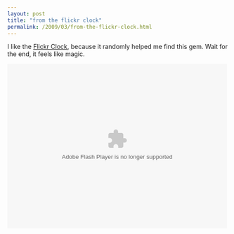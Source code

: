 ```yaml
---
layout: post
title: "from the flickr clock"
permalink: /2009/03/from-the-flickr-clock.html
---
```


<p>I like the <a href="http://www.flickr.com/explore/clock/">Flickr Clock</a>, because it randomly helped me find this gem.  Wait for the end, it feels like magic.</p>

<p><object type="application/x-shockwave-flash" width="500" height="376" data="http://www.flickr.com/apps/video/stewart.swf?v=68975" classid="clsid:D27CDB6E-AE6D-11cf-96B8-444553540000"> <param name="flashvars" value="intl_lang=en-us&amp;photo_secret=66717fcdee&amp;photo_id=2403278055&amp;show_info_box=true"></param> <param name="movie" value="http://www.flickr.com/apps/video/stewart.swf?v=68975"></param> <param name="bgcolor" value="#000000"></param> <param name="allowFullScreen" value="true"></param><embed type="application/x-shockwave-flash" src="https://www.flickr.com/apps/video/stewart.swf?v=68975" bgcolor="#000000" allowfullscreen="true" flashvars="intl_lang=en-us&amp;photo_secret=66717fcdee&amp;photo_id=2403278055&amp;flickr_show_info_box=true" height="376" width="500"></embed></object></p>




